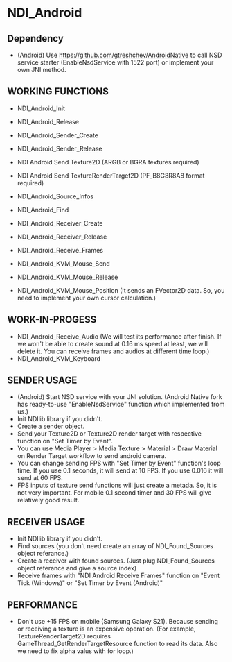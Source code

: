 # NDI_Android

## Dependency
* (Android) Use https://github.com/gtreshchev/AndroidNative to call NSD service starter (EnableNsdService with 1522 port) or implement your own JNI method.

## WORKING FUNCTIONS
* NDI_Android_Init
* NDI_Android_Release

* NDI_Android_Sender_Create
* NDI_Android_Sender_Release
* NDI Android Send Texture2D (ARGB or BGRA textures required)
* NDI Android Send TextureRenderTarget2D (PF_B8G8R8A8 format required)

* NDI_Android_Source_Infos
* NDI_Android_Find
* NDI_Android_Receiver_Create
* NDI_Android_Receiver_Release
* NDI_Android_Receive_Frames

* NDI_Android_KVM_Mouse_Send
* NDI_Android_KVM_Mouse_Release
* NDI_Android_KVM_Mouse_Position (It sends an FVector2D data. So, you need to implement your own cursor calculation.)

## WORK-IN-PROGESS
* NDI_Android_Receive_Audio (We will test its performance after finish. If we won't be able to create sound at 0.16 ms speed at least, we will delete it. You can receive frames and audios at different time loop.)
* NDI_Android_KVM_Keyboard

## SENDER USAGE
* (Android) Start NSD service with your JNI solution. (Android Native fork has ready-to-use "EnableNsdService" function which implemented from us.)
* Init NDIlib library if you didn't.
* Create a sender object.
* Send your Texture2D or Texture2D render target with respective function on "Set Timer by Event".
* You can use Media Player > Media Texture > Material > Draw Material on Render Target workflow to send android camera.
* You can change sending FPS with "Set Timer by Event" function's loop time. If you use 0.1 seconds, it will send at 10 FPS. If you use 0.016 it will send at 60 FPS.
* FPS inputs of texture send functions will just create a metada. So, it is not very important. For mobile 0.1 second timer and 30 FPS will give relatively good result.

## RECEIVER USAGE
* Init NDIlib library if you didn't.
* Find sources (you don't need create an array of NDI_Found_Sources object referance.)
* Create a receiver with found sources. (Just plug NDI_Found_Sources object referance and give a source index)
* Receive frames with "NDI Android Receive Frames" function on "Event Tick (Windows)" or "Set Timer by Event (Android)"

## PERFORMANCE
* Don't use +15 FPS on mobile (Samsung Galaxy S21). Because sending or receiving a texture is an expensive operation. (For example, TextureRenderTarget2D requires GameThread_GetRenderTargetResource function to read its data. Also we need to fix alpha valus with for loop.)
